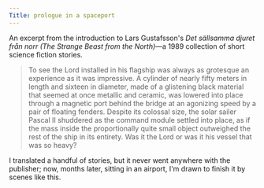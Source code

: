 ```yaml
---
Title: prologue in a spaceport
---
```

An excerpt from the introduction to Lars Gustafsson's *Det sällsamma djuret från norr (The Strange Beast from the North)*—a 1989 collection of short science fiction stories.

>To see the Lord installed in his flagship was always as grotesque an experience as it was impressive. A cylinder of nearly fifty meters in length and sixteen in diameter, made of a glistening black material that seemed at once metallic and ceramic, was lowered into place through a magnetic port behind the bridge at an agonizing speed by a pair of floating fenders. Despite its colossal size, the solar sailer Pascal II shuddered as the command module settled into place, as if the mass inside the proportionally quite small object outweighed the rest of the ship in its entirety. Was it the Lord or was it his vessel that was so heavy?

I translated a handful of stories, but it never went anywhere with the publisher; now, months later, sitting in an airport, I'm drawn to finish it by scenes like this.


